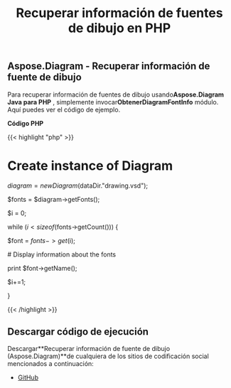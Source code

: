 ﻿---
title: Recuperar información de fuentes de dibujo en PHP
type: docs
weight: 40
url: /es/java/retrieve-drawing-font-information-in-php/
---
## **Aspose.Diagram - Recuperar información de fuente de dibujo**
 Para recuperar información de fuentes de dibujo usando**Aspose.Diagram Java para PHP** , simplemente invocar**ObtenerDiagramFontInfo** módulo. Aquí puedes ver el código de ejemplo.

**Código PHP**

{{< highlight "php" >}}

 # Create instance of Diagram

$diagram = new Diagram($dataDir."drawing.vsd");

$fonts = $diagram->getFonts();

$i = 0;

while ($i<sizeof($fonts->getCount())) {

$font = $fonts->get($i);

\# Display information about the fonts

print $font->getName();

$i+=1;

}

{{< /highlight >}}
## **Descargar código de ejecución**
 Descargar**Recuperar información de fuente de dibujo (Aspose.Diagram)**de cualquiera de los sitios de codificación social mencionados a continuación:

- [GitHub](https://github.com/asposediagram/Aspose.Diagram-for-Java/blob/master/Plugins/Aspose_Diagram_Java_for_PHP/src/aspose/diagram/WorkingwithDiagrams/GetDiagramFontInfo.php)
